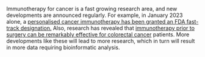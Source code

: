 Immunotherapy for cancer is a fast growing research area, and new developments are announced regularly. For example, in January 2023 alone, a [personalised cancer immunotherapy has been granted an FDA fast-track designation.](https://www.europeanpharmaceuticalreview.com/news/178798/personalised-cancer-immunotherapy-granted-fast-track-designation/) Also, research has revealed that [immunotherapy prior to surgery can be remarkably effective for colorectal cancer](https://www.news-medical.net/news/20230112/Immunotherapy-prior-to-surgery-strikingly-effective-for-patients-with-colorectal-cancer.aspx) patients. More developments like these will lead to more research, which in turn will result in more data requiring bioinformatic analysis.